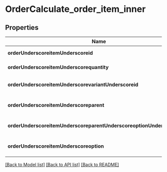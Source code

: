 # OrderCalculate_order_item_inner

## Properties
Name | Type | Description | Notes
------------ | ------------- | ------------- | -------------
**orderUnderscoreitemUnderscoreid** | **string** |  | [default to null]
**orderUnderscoreitemUnderscorequantity** | **integer** |  | [default to null]
**orderUnderscoreitemUnderscorevariantUnderscoreid** | **string** |  | [optional] [default to null]
**orderUnderscoreitemUnderscoreparent** | **integer** |  | [optional] [default to null]
**orderUnderscoreitemUnderscoreparentUnderscoreoptionUnderscorename** | **string** |  | [optional] [default to null]
**orderUnderscoreitemUnderscoreoption** | [**array[OrderCalculateOrderItemInnerOrderItemOptionInner]**](OrderCalculateOrderItemInnerOrderItemOptionInner.md) |  | [optional] [default to null]

[[Back to Model list]](../README.md#documentation-for-models) [[Back to API list]](../README.md#documentation-for-api-endpoints) [[Back to README]](../README.md)


